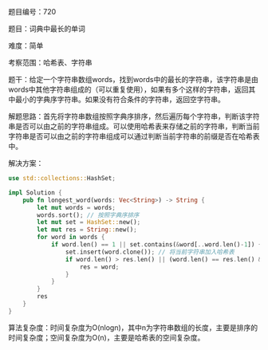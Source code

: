 题目编号：720

题目：词典中最长的单词

难度：简单

考察范围：哈希表、字符串

题干：给定一个字符串数组words，找到words中的最长的字符串，该字符串是由words中其他字符串组成的（可以重复使用），如果有多个这样的字符串，返回其中最小的字典序字符串。如果没有符合条件的字符串，返回空字符串。

解题思路：首先将字符串数组按照字典序排序，然后遍历每个字符串，判断该字符串是否可以由之前的字符串组成。可以使用哈希表来存储之前的字符串，判断当前字符串是否可以由之前的字符串组成可以通过判断当前字符串的前缀是否在哈希表中。

解决方案：

```rust
use std::collections::HashSet;

impl Solution {
    pub fn longest_word(words: Vec<String>) -> String {
        let mut words = words;
        words.sort(); // 按照字典序排序
        let mut set = HashSet::new();
        let mut res = String::new();
        for word in words {
            if word.len() == 1 || set.contains(&word[..word.len()-1]) { // 当前字符串的前缀在哈希表中
                set.insert(word.clone()); // 将当前字符串加入哈希表
                if word.len() > res.len() || (word.len() == res.len() && word < res) { // 更新结果
                    res = word;
                }
            }
        }
        res
    }
}
```

算法复杂度：时间复杂度为O(nlogn)，其中n为字符串数组的长度，主要是排序的时间复杂度；空间复杂度为O(n)，主要是哈希表的空间复杂度。